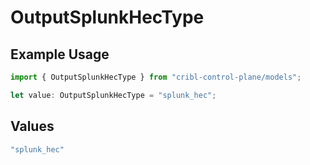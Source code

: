 # OutputSplunkHecType

## Example Usage

```typescript
import { OutputSplunkHecType } from "cribl-control-plane/models";

let value: OutputSplunkHecType = "splunk_hec";
```

## Values

```typescript
"splunk_hec"
```